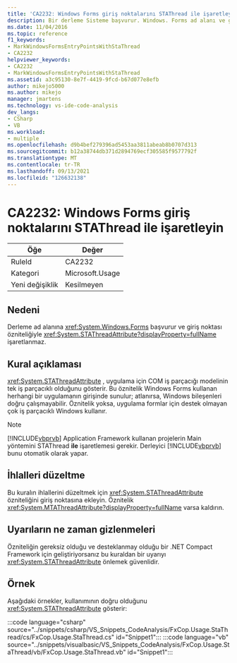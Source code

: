 ```yaml
---
title: 'CA2232: Windows Forms giriş noktalarını STAThread ile işaretleyin'
description: Bir derleme Sisteme başvurur. Windows. Forms ad alanı ve giriş noktası System.STAThreadAttribute özniteliğiyle işaretlanmaz.
ms.date: 11/04/2016
ms.topic: reference
f1_keywords:
- MarkWindowsFormsEntryPointsWithStaThread
- CA2232
helpviewer_keywords:
- CA2232
- MarkWindowsFormsEntryPointsWithStaThread
ms.assetid: a3c95130-8e7f-4419-9fcd-b67d077e8efb
author: mikejo5000
ms.author: mikejo
manager: jmartens
ms.technology: vs-ide-code-analysis
dev_langs:
- CSharp
- VB
ms.workload:
- multiple
ms.openlocfilehash: d9b4bef279396ad5453aa3811abeab8b0707d313
ms.sourcegitcommit: b12a38744db371d2894769ecf305585f9577792f
ms.translationtype: MT
ms.contentlocale: tr-TR
ms.lasthandoff: 09/13/2021
ms.locfileid: "126632138"
---
```

# <a name="ca2232-mark-windows-forms-entry-points-with-stathread"></a>CA2232: Windows Forms giriş noktalarını STAThread ile işaretleyin

|Öğe|Değer|
|-|-|
|RuleId|CA2232|
|Kategori|Microsoft.Usage|
|Yeni değişiklik|Kesilmeyen|

## <a name="cause"></a>Nedeni
Derleme ad alanına <xref:System.Windows.Forms> başvurur ve giriş noktası özniteliğiyle <xref:System.STAThreadAttribute?displayProperty=fullName> işaretlanmaz.

## <a name="rule-description"></a>Kural açıklaması
 <xref:System.STAThreadAttribute> , uygulama için COM iş parçacığı modelinin tek iş parçacıklı olduğunu gösterir. Bu öznitelik Windows Forms kullanan herhangi bir uygulamanın girişinde sunulur; atlanırsa, Windows bileşenleri doğru çalışmayabilir. Öznitelik yoksa, uygulama formlar için destek olmayan çok iş parçacıklı Windows kullanır.

> [!NOTE]
> [!INCLUDE[vbprvb](../code-quality/includes/vbprvb_md.md)] Application Framework kullanan projelerin Main yöntemini STAThread **ile** işaretlemesi gerekir. Derleyici [!INCLUDE[vbprvb](../code-quality/includes/vbprvb_md.md)] bunu otomatik olarak yapar.

## <a name="how-to-fix-violations"></a>İhlalleri düzeltme
Bu kuralın ihlallerini düzeltmek için <xref:System.STAThreadAttribute> özniteliğini giriş noktasına ekleyin. Öznitelik <xref:System.MTAThreadAttribute?displayProperty=fullName> varsa kaldırın.

## <a name="when-to-suppress-warnings"></a>Uyarıların ne zaman gizlenmeleri
Özniteliğin gereksiz olduğu ve desteklanmay olduğu bir .NET Compact Framework için geliştiriyorsanız bu kuraldan bir uyarıyı <xref:System.STAThreadAttribute> önlemek güvenlidir.

## <a name="example"></a>Örnek
Aşağıdaki örnekler, kullanımının doğru olduğunu <xref:System.STAThreadAttribute> gösterir:

:::code language="csharp" source="../snippets/csharp/VS_Snippets_CodeAnalysis/FxCop.Usage.StaThread/cs/FxCop.Usage.StaThread.cs" id="Snippet1":::
:::code language="vb" source="../snippets/visualbasic/VS_Snippets_CodeAnalysis/FxCop.Usage.StaThread/vb/FxCop.Usage.StaThread.vb" id="Snippet1":::
